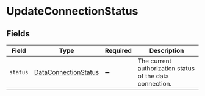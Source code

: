 # UpdateConnectionStatus


## Fields

| Field                                                               | Type                                                                | Required                                                            | Description                                                         |
| ------------------------------------------------------------------- | ------------------------------------------------------------------- | ------------------------------------------------------------------- | ------------------------------------------------------------------- |
| `status`                                                            | [DataConnectionStatus](../../models/shared/dataconnectionstatus.md) | :heavy_minus_sign:                                                  | The current authorization status of the data connection.            |